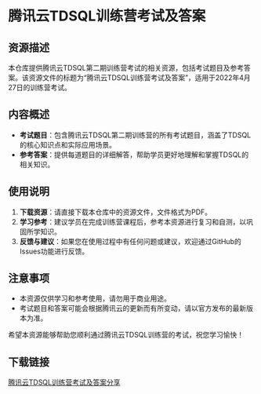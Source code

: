 # 腾讯云TDSQL训练营考试及答案

## 资源描述

本仓库提供腾讯云TDSQL第二期训练营考试的相关资源，包括考试题目及参考答案。该资源文件的标题为“腾讯云TDSQL训练营考试及答案”，适用于2022年4月27日的训练营考试。

## 内容概述

- **考试题目**：包含腾讯云TDSQL第二期训练营的所有考试题目，涵盖了TDSQL的核心知识点和实际应用场景。
- **参考答案**：提供每道题目的详细解答，帮助学员更好地理解和掌握TDSQL的相关知识。

## 使用说明

1. **下载资源**：请直接下载本仓库中的资源文件，文件格式为PDF。
2. **学习参考**：建议学员在完成训练营课程后，参考本资源进行复习和自测，以巩固所学知识。
3. **反馈与建议**：如果您在使用过程中有任何问题或建议，欢迎通过GitHub的Issues功能进行反馈。

## 注意事项

- 本资源仅供学习和参考使用，请勿用于商业用途。
- 考试题目和答案可能会根据腾讯云的更新而有所变动，请以官方发布的最新版本为准。

希望本资源能够帮助您顺利通过腾讯云TDSQL训练营的考试，祝您学习愉快！

## 下载链接

[腾讯云TDSQL训练营考试及答案分享](https://pan.quark.cn/s/069da5004d49)